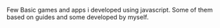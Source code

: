 Few Basic games and apps i developed using javascript.
Some of them based on guides and some developed by myself.
